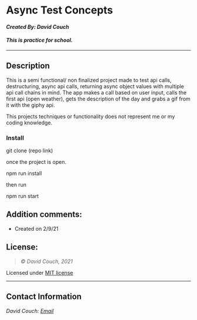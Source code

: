 # Async Test Concepts
#### *Created By: David Couch*

#### *This is practice for school.*
* * *

## Description  
This is a semi functional/ non finalized project made to test api calls, destructuring, async api calls, returning async object values with multiple api call chains in mind. The app makes a call based on user input, calls the first api (open weather), gets the description of the day and grabs a gif from it with the giphy api.

This projects techniques or functionality does not represent me or my coding knowledge.


### Install
git clone (repo link)

once the project is open.

npm run install

then run

npm run start
## Addition comments:
* Created on 2/9/21

## License:
> *&copy; David Couch, 2021*

Licensed under [MIT license](https://mit-license.org/)

* * *

## Contact Information
_David Couch: [Email](dcouch440@gmail.com)_